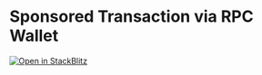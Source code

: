 # Sponsored Transaction via RPC Wallet

[![Open in StackBlitz](https://developer.stackblitz.com/img/open_in_stackblitz.svg)](https://stackblitz.com/github/lens-protocol/lens-sdk/tree/next/examples/sponsored-tx-poc)
